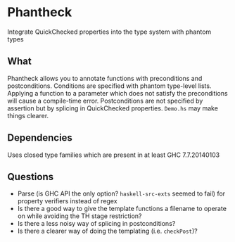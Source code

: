 Phantheck
=========

Integrate QuickChecked properties into the type system with phantom types

What
------

Phantheck allows you to annotate functions with preconditions and postconditions. Conditions are specified with phantom type-level lists. Applying a function to a parameter which does not satisfy the preconditions will cause a compile-time error. Postconditions are not specified by assertion but by splicing in QuickChecked properties. `Demo.hs` may make things clearer.

Dependencies
------------

Uses closed type families which are present in at least GHC 7.7.20140103

Questions
---------

- Parse (is GHC API the only option? `haskell-src-exts` seemed to fail) for property verifiers instead of regex
- Is there a good way to give the template functions a filename to operate on while avoiding the TH stage restriction?
- Is there a less noisy way of splicing in postconditions?
- Is there a clearer way of doing the templating (i.e. `checkPost`)?

